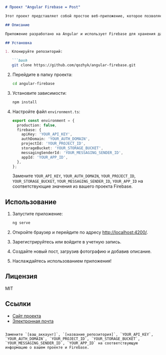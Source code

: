 ```markdown
# Проект "Angular Firebase = Post"

Этот проект представляет собой простое веб-приложение, которое позволяет пользователям создавать посты с фотографиями и текстом.

## Описание

Приложение разработано на Angular и использует Firebase для хранения данных и хостинга. Пользователи могут создавать посты, загружая фотографии и добавляя к ним описание.

## Установка

1. Клонируйте репозиторий:

   ```bash
   git clone https://github.com/qozhyk/angular-firebase.git
   ```

2. Перейдите в папку проекта:

   ```bash
   cd angular-firebase
   ```

3. Установите зависимости:

   ```bash
   npm install
   ```

4. Настройте файл `environment.ts`:

   ```typescript
   export const environment = {
     production: false,
     firebase: {
       apiKey: 'YOUR_API_KEY',
       authDomain: 'YOUR_AUTH_DOMAIN',
       projectId: 'YOUR_PROJECT_ID',
       storageBucket: 'YOUR_STORAGE_BUCKET',
       messagingSenderId: 'YOUR_MESSAGING_SENDER_ID',
       appId: 'YOUR_APP_ID',
     },
   };
   ```

   Замените `YOUR_API_KEY`, `YOUR_AUTH_DOMAIN`, `YOUR_PROJECT_ID`, `YOUR_STORAGE_BUCKET`, `YOUR_MESSAGING_SENDER_ID`, `YOUR_APP_ID` на соответствующие значения из вашего проекта Firebase.

## Использование

1. Запустите приложение:

   ```bash
   ng serve
   ```

2. Откройте браузер и перейдите по адресу [http://localhost:4200/](http://localhost:4200/).

3. Зарегистрируйтесь или войдите в учетную запись.

4. Создайте новый пост, загрузив фотографию и добавив описание.

5. Наслаждайтесь использованием приложения!

## Лицензия

MIT

## Ссылки

- [Сайт проекта](https://kajikov.kz)
- [Электронная почта](mailto:qozhyk@gmail.com)
```

Замените `[ваш_аккаунт]`, `[название_репозитория]`, `YOUR_API_KEY`, `YOUR_AUTH_DOMAIN`, `YOUR_PROJECT_ID`, `YOUR_STORAGE_BUCKET`, `YOUR_MESSAGING_SENDER_ID`, `YOUR_APP_ID` на соответствующую информацию о вашем проекте и Firebase.
